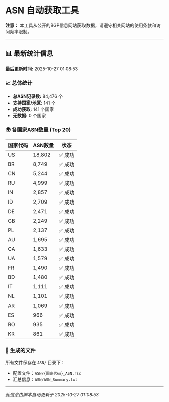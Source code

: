 # ASN 自动获取工具

**注意：** 本工具从公开的BGP信息网站获取数据，请遵守相关网站的使用条款和访问频率限制。

---

## 📊 最新统计信息

**最后更新时间:** 2025-10-27 01:08:53

### 📈 总体统计
- **总ASN记录数:** 84,476 个
- **支持国家/地区:** 141 个
- **成功获取:** 141 个国家
- **无数据:** 0 个国家


### 🌍 各国家ASN数量 (Top 20)

| 国家代码 | ASN数量 | 状态 |
|---------|---------|------|
| US | 18,802 | ✅ 成功 |
| BR | 8,749 | ✅ 成功 |
| CN | 5,244 | ✅ 成功 |
| RU | 4,999 | ✅ 成功 |
| IN | 2,857 | ✅ 成功 |
| ID | 2,709 | ✅ 成功 |
| DE | 2,471 | ✅ 成功 |
| GB | 2,249 | ✅ 成功 |
| PL | 2,137 | ✅ 成功 |
| AU | 1,695 | ✅ 成功 |
| CA | 1,633 | ✅ 成功 |
| UA | 1,579 | ✅ 成功 |
| FR | 1,490 | ✅ 成功 |
| BD | 1,480 | ✅ 成功 |
| IT | 1,111 | ✅ 成功 |
| NL | 1,101 | ✅ 成功 |
| AR | 1,069 | ✅ 成功 |
| ES | 966 | ✅ 成功 |
| RO | 935 | ✅ 成功 |
| KR | 861 | ✅ 成功 |

### 📁 生成的文件

所有文件保存在 `ASN/` 目录下：
- 配置文件：`ASN/{国家代码}_ASN.rsc`
- 汇总信息：`ASN/ASN_Summary.txt`

---

*此信息由脚本自动更新于 2025-10-27 01:08:53*
